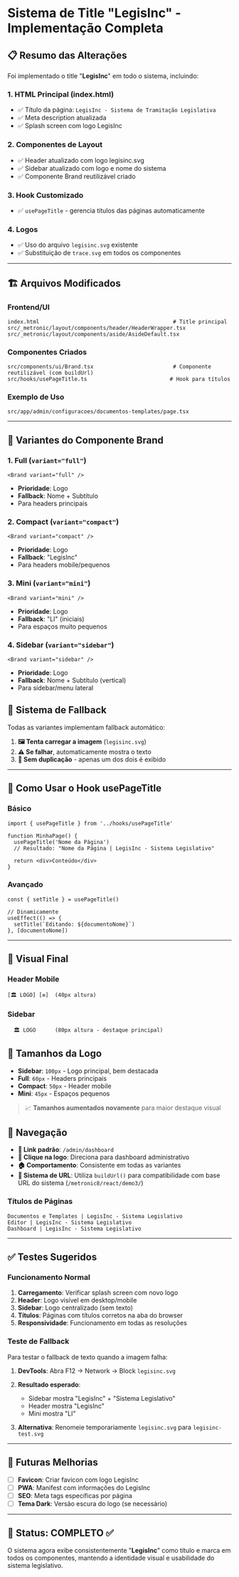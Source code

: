 # Sistema de Title "LegisInc" - Implementação Completa

## 📋 Resumo das Alterações

Foi implementado o title "**LegisInc**" em todo o sistema, incluindo:

### 1. **HTML Principal (index.html)**
- ✅ Título da página: `LegisInc - Sistema de Tramitação Legislativa`
- ✅ Meta description atualizada
- ✅ Splash screen com logo LegisInc

### 2. **Componentes de Layout**
- ✅ Header atualizado com logo legisinc.svg
- ✅ Sidebar atualizado com logo e nome do sistema
- ✅ Componente Brand reutilizável criado

### 3. **Hook Customizado**
- ✅ `usePageTitle` - gerencia títulos das páginas automaticamente

### 4. **Logos**
- ✅ Uso do arquivo `legisinc.svg` existente
- ✅ Substituição de `trace.svg` em todos os componentes

---

## 🏗️ Arquivos Modificados

### **Frontend/UI**
```
index.html                                          # Title principal
src/_metronic/layout/components/header/HeaderWrapper.tsx
src/_metronic/layout/components/aside/AsideDefault.tsx
```

### **Componentes Criados**
```
src/components/ui/Brand.tsx                         # Componente reutilizável (com buildUrl)
src/hooks/usePageTitle.ts                          # Hook para títulos
```

### **Exemplo de Uso**
```
src/app/admin/configuracoes/documentos-templates/page.tsx
```

---

## 🎨 Variantes do Componente Brand

### **1. Full** (`variant="full"`)
```tsx
<Brand variant="full" />
```
- **Prioridade**: Logo
- **Fallback**: Nome + Subtítulo
- Para headers principais

### **2. Compact** (`variant="compact"`)
```tsx
<Brand variant="compact" />
```
- **Prioridade**: Logo
- **Fallback**: "LegisInc"
- Para headers mobile/pequenos

### **3. Mini** (`variant="mini"`)
```tsx
<Brand variant="mini" />
```
- **Prioridade**: Logo
- **Fallback**: "LI" (iniciais)
- Para espaços muito pequenos

### **4. Sidebar** (`variant="sidebar"`)
```tsx
<Brand variant="sidebar" />
```
- **Prioridade**: Logo
- **Fallback**: Nome + Subtítulo (vertical)
- Para sidebar/menu lateral

## 🔄 **Sistema de Fallback**

Todas as variantes implementam fallback automático:
1. **🖼️ Tenta carregar a imagem** (`legisinc.svg`)
2. **⚠️ Se falhar**, automaticamente mostra o texto
3. **🎯 Sem duplicação** - apenas um dos dois é exibido

---

## 🔧 Como Usar o Hook usePageTitle

### **Básico**
```tsx
import { usePageTitle } from '../hooks/usePageTitle'

function MinhaPage() {
  usePageTitle('Nome da Página')
  // Resultado: "Nome da Página | LegisInc - Sistema Legislativo"
  
  return <div>Conteúdo</div>
}
```

### **Avançado**
```tsx
const { setTitle } = usePageTitle()

// Dinamicamente
useEffect(() => {
  setTitle(`Editando: ${documentoNome}`)
}, [documentoNome])
```

---

## 📱 Visual Final

### **Header Mobile** 
```
[🏛️ LOGO] [≡]  (40px altura)
```

### **Sidebar**
```
  🏛️ LOGO      (80px altura - destaque principal)
```

## 📏 **Tamanhos da Logo**

- **Sidebar**: `100px` - Logo principal, bem destacada
- **Full**: `60px` - Headers principais  
- **Compact**: `50px` - Header mobile
- **Mini**: `45px` - Espaços pequenos

> 📈 **Tamanhos aumentados novamente** para maior destaque visual

## 🎯 **Navegação**

- **🔗 Link padrão**: `/admin/dashboard`
- **📱 Clique na logo**: Direciona para dashboard administrativo
- **🏠 Comportamento**: Consistente em todas as variantes
- **🔧 Sistema de URL**: Utiliza `buildUrl()` para compatibilidade com base URL do sistema (`/metronic8/react/demo3/`)

### **Títulos de Páginas**
```
Documentos e Templates | LegisInc - Sistema Legislativo
Editor | LegisInc - Sistema Legislativo  
Dashboard | LegisInc - Sistema Legislativo
```

---

## ✅ Testes Sugeridos

### **Funcionamento Normal**
1. **Carregamento**: Verificar splash screen com novo logo
2. **Header**: Logo visível em desktop/mobile
3. **Sidebar**: Logo centralizado (sem texto)
4. **Títulos**: Páginas com títulos corretos na aba do browser
5. **Responsividade**: Funcionamento em todas as resoluções

### **Teste de Fallback**
Para testar o fallback de texto quando a imagem falha:

1. **DevTools**: Abra F12 → Network → Block `legisinc.svg`
2. **Resultado esperado**: 
   - Sidebar mostra "LegisInc" + "Sistema Legislativo"
   - Header mostra "LegisInc"
   - Mini mostra "LI"

3. **Alternativa**: Renomeie temporariamente `legisinc.svg` para `legisinc-test.svg`

---

## 🔄 Futuras Melhorias

- [ ] **Favicon**: Criar favicon com logo LegisInc
- [ ] **PWA**: Manifest com informações do LegisInc
- [ ] **SEO**: Meta tags específicas por página
- [ ] **Tema Dark**: Versão escura do logo (se necessário)

---

## 🎯 Status: **COMPLETO** ✅

O sistema agora exibe consistentemente "**LegisInc**" como título e marca em todos os componentes, mantendo a identidade visual e usabilidade do sistema legislativo. 